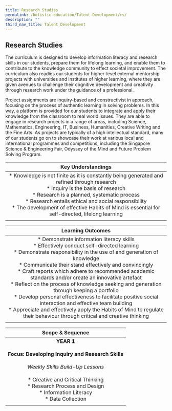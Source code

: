 ```yaml
---
title: Research Studies
permalink: /holistic-education/Talent-Development/rs/
description: ""
third_nav_title: Talent Development
---
```

## Research Studies

The curriculum is designed to develop information literacy and research skills in our students, prepare them for lifelong learning, and enable them to contribute to the knowledge community to effect societal improvement. The curriculum also readies our students for higher-level external mentorship projects with universities and institutes of higher learning, where they are given avenues to challenge their cognitive development and creativity through research work under the guidance of a professional.

Project assignments are inquiry-based and constructivist in approach, focusing on the process of authentic learning in solving problems. In this way, a platform is provided for our students to integrate and apply their knowledge from the classroom to real world issues. They are able to engage in research projects in a range of areas, including Science, Mathematics, Engineering, IT, Business, Humanities, Creative Writing and the Fine Arts. As projects are typically of a high intellectual standard, many of our students go on to showcase their work at various local and international programmes and competitions, including the Singapore Science & Engineering Fair, Odyssey of the Mind and Future Problem Solving Program.

| **Key Understandings**  |
|:-:|
| *   Knowledge is not finite as it is constantly being generated and refined through research<br>*   Inquiry is the basis of research<br>*   Research is a planned, systematic process<br>*   Research entails ethical and social responsibility<br>*   The development of effective Habits of Mind is essential for self-directed, lifelong learning  |
|   |

| **Learning Outcomes**  |
|:-:|
| *   Demonstrate information literacy skills<br>*   Effectively conduct self-directed learning<br>*   Demonstrate responsibility in the use of and generation of knowledge<br>*   Communicate their stand effectively and convincingly<br>*   Craft reports which adhere to recommended academic standards and/or create an innovative artefact<br>*   Reflect on the process of knowledge seeking and generation through keeping a portfolio<br>*   Develop personal effectiveness to facilitate positive social interaction and effective team building<br>*   Appreciate and effectively apply the Habits of Mind to regulate their behaviour through critical and creative thinking  |
|   |

| **Scope & Sequence**  |
|:-:|
| **YEAR 1**<br><br>**Focus: Developing Inquiry and Research Skills**<br><br>_Weekly Skills Build-Up Lessons_<br><br>*   Creative and Critical Thinking<br>*   Research Process and Design<br>*   Information Literacy<br>*   Data Collection  |
|   |
